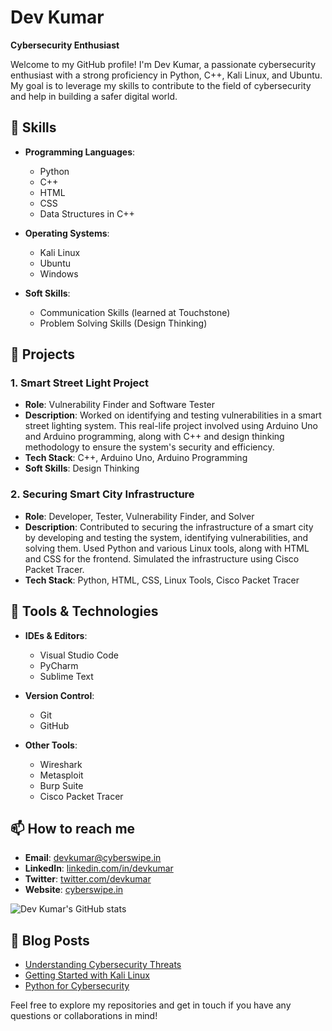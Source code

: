 # Dev Kumar

**Cybersecurity Enthusiast**

Welcome to my GitHub profile! I'm Dev Kumar, a passionate cybersecurity enthusiast with a strong proficiency in Python, C++, Kali Linux, and Ubuntu.
My goal is to leverage my skills to contribute to the field of cybersecurity and help in building a safer digital world.

## 🚀 Skills

- **Programming Languages**: 
  - Python
  - C++
  - HTML
  - CSS
  - Data Structures in C++
    
- **Operating Systems**:
  - Kali Linux
  - Ubuntu
  - Windows
 
- **Soft Skills**:
  - Communication Skills (learned at Touchstone)
  - Problem Solving Skills (Design Thinking)

## 🌟 Projects

### 1. Smart Street Light Project
   - **Role**: Vulnerability Finder and Software Tester
   - **Description**: Worked on identifying and testing vulnerabilities in a smart street lighting system. This real-life project involved using Arduino Uno and Arduino programming, along with C++ and design thinking methodology to ensure the system's security and efficiency.
   - **Tech Stack**: C++, Arduino Uno, Arduino Programming
   - **Soft Skills**: Design Thinking

### 2. Securing Smart City Infrastructure
   - **Role**: Developer, Tester, Vulnerability Finder, and Solver
   - **Description**: Contributed to securing the infrastructure of a smart city by developing and testing the system, identifying vulnerabilities, and solving them. Used Python and various Linux tools, along with HTML and CSS for the frontend. Simulated the infrastructure using Cisco Packet Tracer.
   - **Tech Stack**: Python, HTML, CSS, Linux Tools, Cisco Packet Tracer

## 🔧 Tools & Technologies

- **IDEs & Editors**:
  - Visual Studio Code
  - PyCharm
  - Sublime Text
  
- **Version Control**:
  - Git
  - GitHub
  
- **Other Tools**:
  - Wireshark
  - Metasploit
  - Burp Suite
  - Cisco Packet Tracer

## 📫 How to reach me

- **Email**: devkumar@cyberswipe.in
- **LinkedIn**: [linkedin.com/in/devkumar](#)
- **Twitter**: [twitter.com/devkumar](#)
- **Website**: [cyberswipe.in](https://cyberswipe.in)


![Dev Kumar's GitHub stats](https://github-readme-stats.vercel.app/api?username=devkumar-swipe&show_icons=true&theme=radical)

## 📄 Blog Posts

- [Understanding Cybersecurity Threats](https://cyberswipe.in)
- [Getting Started with Kali Linux](https://cyberswipe.in)
- [Python for Cybersecurity](https://cyberswipe.in)

Feel free to explore my repositories and get in touch if you have any questions or collaborations in mind!
